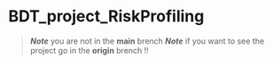 # BDT_project_RiskProfiling
>    ***Note*** you are not in the **main** brench
>    ***Note*** if you want to see the project go in the **origin** brench !!
